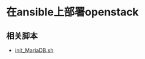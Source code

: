 # 在ansible上部署openstack
## 相关脚本
* [init_MariaDB.sh](https://github.com/Harrdy2018/Practice-in-Oracle/blob/master/init_MariaDB.sh)

